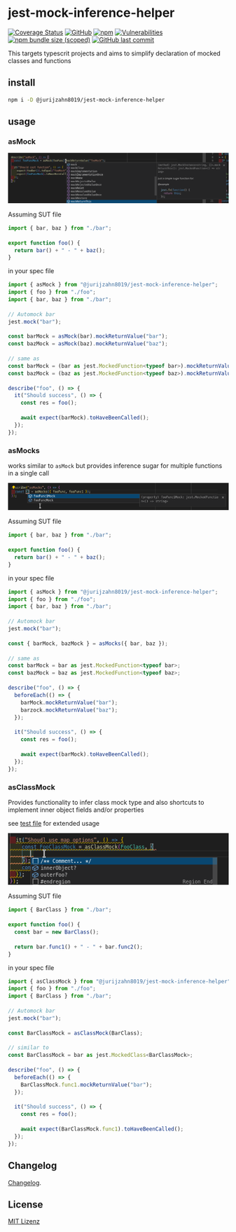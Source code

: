# jest-mock-inference-helper

[![Coverage Status](https://coveralls.io/repos/github/jurijzahn8019/jest-mock-inference-helper/badge.svg?branch=main)](https://coveralls.io/github/jurijzahn8019/jest-mock-inference-helper?branch=main)
[![GitHub](https://img.shields.io/github/license/jurijzahn8019/jest-mock-inference-helper)](LICENSE)
[![npm](https://img.shields.io/npm/v/@jurijzahn8019/jest-mock-inference-helper)](https://www.npmjs.com/package/@jurijzahn8019/jest-mock-inference-helper)
[![Vulnerabilities](https://snyk.io/test/github/jurijzahn8019/jest-mock-inference-helper/badge.svg)](https://snyk.io/test/github/jurijzahn8019/jest-mock-inference-helper)
[![npm bundle size (scoped)](https://img.shields.io/bundlephobia/min/@jurijzahn8019/jest-mock-inference-helper)](https://bundlephobia.com/result?p=@jurijzahn8019/jest-mock-inference-helper)
[![GitHub last commit](https://img.shields.io/github/last-commit/jurijzahn8019/jest-mock-inference-helper)](https://github.com/jurijzahn8019/jest-mock-inference-helper/commits/main)

This targets typescrit projects and aims to simplify declaration of mocked classes and functions

## install

```bash
npm i -D @jurijzahn8019/jest-mock-inference-helper
```

## usage

### asMock

![AsMockDemo](./docs/images/asMock.png)

Assuming SUT file

```typescript
import { bar, baz } from "./bar";

export function foo() {
  return bar() + " - " + baz();
}
```

in your spec file

```typescript
import { asMock } from "@jurijzahn8019/jest-mock-inference-helper";
import { foo } from "./foo";
import { bar, baz } from "./bar";

// Automock bar
jest.mock("bar");

const barMock = asMock(bar).mockReturnValue("bar");
const bazMock = asMock(baz).mockReturnValue("baz");

// same as
const barMock = (bar as jest.MockedFunction<typeof bar>).mockReturnValue("bar");
const bazMock = (baz as jest.MockedFunction<typeof baz>).mockReturnValue("baz");

describe("foo", () => {
  it("Should success", () => {
    const res = foo();

    await expect(barMock).toHaveBeenCalled();
  });
});
```

### asMocks

works similar to `asMock` but provides inference sugar for multiple
functions in a single call

![AsMocksDemo](./docs/images/asMocks.png)

Assuming SUT file

```typescript
import { bar, baz } from "./bar";

export function foo() {
  return bar() + " - " + baz();
}
```

in your spec file

```typescript
import { asMock } from "@jurijzahn8019/jest-mock-inference-helper";
import { foo } from "./foo";
import { bar, baz } from "./bar";

// Automock bar
jest.mock("bar");

const { barMock, bazMock } = asMocks({ bar, baz });

// same as
const barMock = bar as jest.MockedFunction<typeof bar>;
const bazMock = baz as jest.MockedFunction<typeof baz>;

describe("foo", () => {
  beforeEach(() => {
    barMock.mockReturnValue("bar");
    barzock.mockReturnValue("baz");
  });

  it("Should success", () => {
    const res = foo();

    await expect(barMock).toHaveBeenCalled();
  });
});
```

### asClassMock

Provides functionality to infer class mock type and also
shortcuts to implement inner object fields and/or properties

see [test file](./src/index.spec.ts#L81) for extended usage

![AsMocksDemo](./docs/images/asClassMockOptions.png)

Assuming SUT file

```typescript
import { BarClass } from "./bar";

export function foo() {
  const bar = new BarClass();

  return bar.func1() + " - " + bar.func2();
}
```

in your spec file

```typescript
import { asClassMock } from "@jurijzahn8019/jest-mock-inference-helper";
import { foo } from "./foo";
import { BarClass } from "./bar";

// Automock bar
jest.mock("bar");

const BarClassMock = asClassMock(BarClass);

// similar to
const BarClassMock = bar as jest.MockedClass<BarClassMock>;

describe("foo", () => {
  beforeEach(() => {
    BarClassMock.func1.mockReturnValue("bar");
  });

  it("Should success", () => {
    const res = foo();

    await expect(BarClassMock.func1).toHaveBeenCalled();
  });
});
```

## Changelog

[Changelog](CHANGELOG.md).

## License

[MIT Lizenz](https://choosealicense.com/licenses/mit/)
